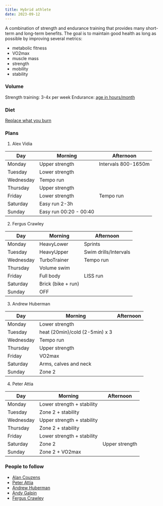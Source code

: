 ```yaml
---
title: Hybrid athlete
date: 2023-09-12
---
```


A combination of strength and endurance training that provides many short-term and long-term benefits. The goal is to maintain good health as long as possible by improving several metrics:
- metabolic fitness
- VO2max
- muscle mass
- strength
- mobility
- stability

### Volume

Strength training: 3-4x per week
Endurance: [age in hours/month](https://x.com/nntaleb/status/1697797356777828673?s=20)

### Diet
[Replace what you burn](https://x.com/Alan_Couzens/status/1690855995730481152?s=20)


### Plans

1. Alex Vidia

| Day        | Morning | Afternoon |
|------------|---------|-----------|
|  Monday    |  Upper strength |    Intervals 800-1650m       |
|  Tuesday   |  Lower strength |           |
|  Wednesday |  Tempo run       |           |
|  Thursday  |   Upper strength |           |
|  Friday    |   Lower strength |  Tempo run         |
|  Saturday  |    Easy run 2-3h     |           |
|  Sunday    |     Easy run 00:20 - 00:40     |           |

2. Fergus Crawley 

| Day        | Morning | Afternoon |
|------------|---------|-----------|
|  Monday    |  HeavyLower       |    Sprints      |
|  Tuesday   |  HeavyUpper      |      Swim drills/Intervals     |
|  Wednesday |  TurboTrainer     |   Tempo run        |
|  Thursday  |   Volume swim |           |
|  Friday    |   Full body |  LISS run        |
|  Saturday  |   Brick (bike + run)    |           |
|  Sunday    |    OFF     |           |
3. Andrew Huberman

| Day        | Morning | Afternoon |
|------------|---------|-----------|
|  Monday    |  Lower strength |    |
|  Tuesday   | heat (20min)/cold (2-5min) x 3     |     |
|  Wednesday |  Tempo run   |        |
|  Thursday  |   Upper strength |           |
|  Friday    |  VO2max |    |
|  Saturday  |   Arms, calves and neck    |           |
|  Sunday    |    Zone 2     |           |
4. Peter Attia

| Day        | Morning | Afternoon |
|------------|---------|-----------|
|  Monday    |  Lower strength + stability |    |
|  Tuesday   | Zone 2 + stability    |     |
|  Wednesday |  Upper strength + stability  |        |
|  Thursday  |  Zone 2 + stability |           |
|  Friday    | Lower strength + stability |    |
|  Saturday  |   Zone 2   |     Upper strength      |
|  Sunday    |    Zone 2 + VO2max    |           |


### People to follow
- [Alan Couzens](https://twitter.com/Alan_Couzens)
- [Peter Attia](https://twitter.com/PeterAttiaMD)
- [Andrew Huberman](https://twitter.com/hubermanlab)
- [Andy Galpin](https://twitter.com/DrAndyGalpin)
- [Fergus Crawley](https://www.youtube.com/@ferguscrawley95)
